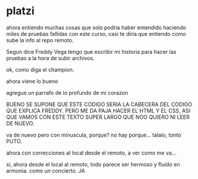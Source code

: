 # platzi
ahora entiendo muchas cosas que solo podria haber entendido haciendo miles de pruebas fallidas con este curso, casi te diria que entiendo como sube la info al repo remoto.

Segun dice Freddy Vega tengo que escribir mi historia para hacer las pruebas a la hora de subir archivos.

ok, como diga el champion.

ahora viene lo bueno


agregue un parrafo de lo profundo de mi corazon

BUENO SE SUPONE QUE ESTE CODIGO SERIA LA CABECERA DEL CODIGO QUE EXPLICA FREDDY. PERO ME DA PAJA HACER EL HTML Y EL CSS, ASI QUE VAMOS CON ESTE TEXTO SUPER LARGO QUE NOO QUIERO NI LEER DE NUEVO.

va de nuevo pero con minuscula, porque? no hay porque... talalo, tonto PUTO.

ahora con correcciones al local desde el remoto, a ver como me va...

si, ahora desde el local al remoto, todo parece ser hermoso y fluido en armonia. como un concierto. JA
